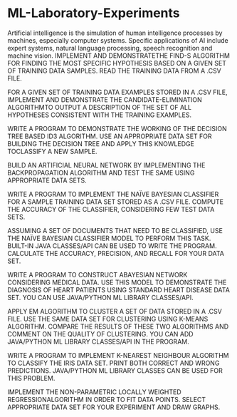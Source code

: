 # ML-Laboratory-Experiments
Artificial intelligence is the simulation of human intelligence processes by machines, especially computer systems. Specific applications of AI include expert systems, natural language processing, speech recognition and machine vision.
IMPLEMENT AND DEMONSTRATETHE FIND-S ALGORITHM FOR FINDING THE MOST SPECIFIC HYPOTHESIS BASED ON A GIVEN SET OF TRAINING DATA SAMPLES. READ THE TRAINING DATA FROM A .CSV FILE.

FOR A GIVEN SET OF TRAINING DATA EXAMPLES STORED IN A .CSV FILE, IMPLEMENT AND DEMONSTRATE THE CANDIDATE-ELIMINATION ALGORITHMTO OUTPUT A DESCRIPTION OF THE SET OF ALL HYPOTHESES CONSISTENT WITH THE TRAINING EXAMPLES.

WRITE A PROGRAM TO DEMONSTRATE THE WORKING OF THE DECISION TREE BASED ID3 ALGORITHM. USE AN APPROPRIATE DATA SET FOR BUILDING THE DECISION TREE AND APPLY THIS KNOWLEDGE TOCLASSIFY A NEW SAMPLE.

BUILD AN ARTIFICIAL NEURAL NETWORK BY IMPLEMENTING THE BACKPROPAGATION ALGORITHM AND TEST THE SAME USING APPROPRIATE DATA SETS.

WRITE A PROGRAM TO IMPLEMENT THE NAÏVE BAYESIAN CLASSIFIER FOR A SAMPLE TRAINING DATA SET STORED AS A .CSV FILE. COMPUTE THE ACCURACY OF THE CLASSIFIER, CONSIDERING FEW TEST DATA SETS.

ASSUMING A SET OF DOCUMENTS THAT NEED TO BE CLASSIFIED, USE THE NAÏVE BAYESIAN CLASSIFIER MODEL TO PERFORM THIS TASK. BUILT-IN JAVA CLASSES/API CAN BE USED TO WRITE THE PROGRAM. CALCULATE THE ACCURACY, PRECISION, AND RECALL FOR YOUR DATA SET.

WRITE A PROGRAM TO CONSTRUCT ABAYESIAN NETWORK CONSIDERING MEDICAL DATA. USE THIS MODEL TO DEMONSTRATE THE DIAGNOSIS OF HEART PATIENTS USING STANDARD HEART DISEASE DATA SET. YOU CAN USE JAVA/PYTHON ML LIBRARY CLASSES/API.

APPLY EM ALGORITHM TO CLUSTER A SET OF DATA STORED IN A .CSV FILE. USE THE SAME DATA SET FOR CLUSTERING USING K-MEANS ALGORITHM. COMPARE THE RESULTS OF THESE TWO ALGORITHMS AND COMMENT ON THE QUALITY OF CLUSTERING. YOU CAN ADD JAVA/PYTHON ML LIBRARY CLASSES/API IN THE PROGRAM.

WRITE A PROGRAM TO IMPLEMENT K-NEAREST NEIGHBOUR ALGORITHM TO CLASSIFY THE IRIS DATA SET. PRINT BOTH CORRECT AND WRONG PREDICTIONS. JAVA/PYTHON ML LIBRARY CLASSES CAN BE USED FOR THIS PROBLEM.

IMPLEMENT THE NON-PARAMETRIC LOCALLY WEIGHTED REGRESSIONALGORITHM IN ORDER TO FIT DATA POINTS. SELECT APPROPRIATE DATA SET FOR YOUR EXPERIMENT AND DRAW GRAPHS.
